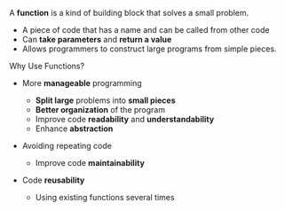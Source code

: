 A **function** is a kind of building block that solves a small problem.
  - A piece of code that has a name and can be called from other code
  - Can **take parameters** and **return a value**
  - Allows programmers to construct large programs from simple pieces.

Why Use Functions?
- More **manageable** programming
  - **Split large** problems into **small pieces**
  - **Better organization** of the program
  - Improve code **readability** and **understandability**
  - Enhance **abstraction**

- Avoiding repeating code
  - Improve code **maintainability**

- Code **reusability**
  - Using existing functions several times